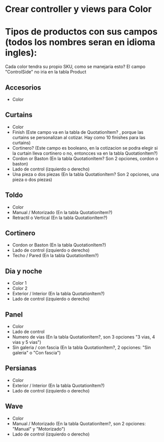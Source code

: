 # Crear controller y views para Color

# Tipos de productos con sus campos (todos los nombres seran en idioma ingles):

Cada color tendra su propio SKU, como se manejaria esto?
El campo "ControlSide" no iria en la tabla Product

## Accesorios

- Color

## Curtains

- Color
- Finish (Este campo va en la tabla de QuotationItem? , porque las curtains se personalizan al cotizar. Hay como 10 finishes para las curtains)
- Cortinero? (Este campo es booleano, en la cotizacion se podra elegir si la curtain lleva cortinero o no, entoncces va en la tabla QuotationItem?)
- Cordon or Baston (En la tabla QuotationItem? Son 2 opciones, cordon o baston)
- Lado de control (izquierdo o derecho)
- Una pieza o dos piezas (En la tabla QuotationItem? Son 2 opciones, una pieza o dos piezas)

## Toldo

- Color
- Manual / Motorizado (En la tabla QuotationItem?)
- Retractil o Vertical (En la tabla QuotationItem?)

## Cortinero

- Cordon or Baston (En la tabla QuotationItem?)
- Lado de control (izquierdo o derecho)
- Techo / Pared (En la tabla QuotationItem?)

## Dia y noche

- Color 1
- Color 2
- Exterior / Interior (En la tabla QuotationItem?)
- Lado de control (izquierdo o derecho) 

## Panel

- Color
- Lado de control 
- Numero de vias (En la tabla QuotationItem?, son 3 opciones "3 vias, 4 vias y 5 vias")
- Sin galeria / con fascia (En la tabla QuotationItem?, 2 opciones: "Sin galeria" o "Con fascia")

## Persianas

- Color
- Exterior / Interior (En la tabla QuotationItem?)
- Lado de control (izquierdo o derecho)

## Wave

- Color
- Manual / Motorizado (En la tabla QuotationItem?, son 2 opciones: "Manual" y "Motorizado")
- Lado de control (izquierdo o derecho)
